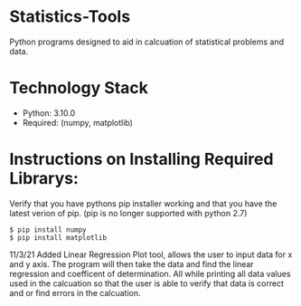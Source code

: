 # Statistics-Tools
Python programs designed to aid in calcuation of statistical problems and data.

# Technology Stack
- Python: 3.10.0
- Required: (numpy, matplotlib)

# Instructions on Installing Required Librarys:
Verify that you have pythons pip installer working and that you have the latest verion of pip. (pip is no longer supported with python 2.7)

```
$ pip install numpy
$ pip install matplotlib
```

11/3/21
Added Linear Regression Plot tool, allows the user to input data for x and y axis. The program will then take the data and find the linear regression and coefficent of determination. All while printing all data values used in the calcuation so that the user is able to verify that data is correct and or find errors in the calcuation.
